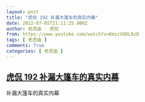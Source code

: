 ```yaml
---
layout: post
title: "虎侃 192 补漏大篷车的真实内幕"
date: 2022-07-05T21:11:25.000Z
author: 老虎庙 · 虎侃
from: https://www.youtube.com/watch?v=KmicVODL9zQ
tags: [ 老虎庙 ]
comments: True
categories: [ 老虎庙 ]
---
```

<!--1657055485000-->
[虎侃 192 补漏大篷车的真实内幕](https://www.youtube.com/watch?v=KmicVODL9zQ)
------

<div>
补漏大篷车的真实内幕
</div>
